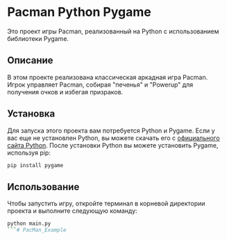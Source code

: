 # Pacman Python Pygame

Это проект игры Pacman, реализованный на Python с использованием библиотеки Pygame.

## Описание

В этом проекте реализована классическая аркадная игра Pacman. Игрок управляет Pacman, собирая "печенья" и "Powerup" для получения очков и избегая призраков.

## Установка

Для запуска этого проекта вам потребуется Python и Pygame. Если у вас еще не установлен Python, вы можете скачать его с [официального сайта Python](https://www.python.org/). После установки Python вы можете установить Pygame, используя pip:

```bash
pip install pygame
```

## Использование

Чтобы запустить игру, откройте терминал в корневой директории проекта и выполните следующую команду:

```bash
python main.py
```# PacMan_Example
